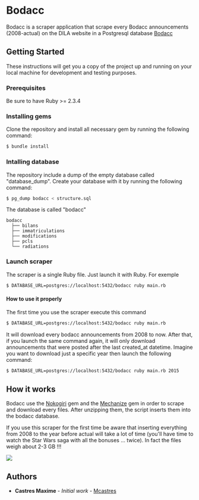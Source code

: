 # Bodacc

Bodacc is a scraper application that scrape every Bodacc announcements (2008-actual) on the DILA website in a Postgresql database [Bodacc](https://echanges.dila.gouv.fr/OPENDATA/BODACC/)

## Getting Started

These instructions will get you a copy of the project up and running on your local machine for development and testing purposes.

### Prerequisites

Be sure to have Ruby >= 2.3.4

### Installing gems

Clone the repository and install all necessary gem by running the following command:

```sh
$ bundle install
```

### Intalling database

The repository include a dump of the empty database called "database_dump". Create your database with it by running the following command:

```sh
$ pg_dump bodacc < structure.sql
```

The database is called "bodacc"

```
bodacc
  ├── bilans
  ├── immatriculations
  ├── modifications
  ├── pcls
  └── radiations
```

### Launch scraper

The scraper is a single Ruby file. Just launch it with Ruby. For exemple

```sh
$ DATABASE_URL=postgres://localhost:5432/bodacc ruby main.rb
```

#### How to use it properly

The first time you use the scraper execute this command

```sh
$ DATABASE_URL=postgres://localhost:5432/bodacc ruby main.rb
```

It will download every bodacc announcements from 2008 to now. After that, if you launch the same command again, it will only download announcements that were posted after the last created_at datetime. Imagine you want to download just a specific year then launch the following command:

```sh
$ DATABASE_URL=postgres://localhost:5432/bodacc ruby main.rb 2015
```

## How it works

Bodacc use the [Nokogiri](https://github.com/sparklemotion/nokogiri) gem and the [Mechanize](https://github.com/sparklemotion/nokogiri) gem in order to scrape and download every files. After unzipping them, the script inserts them into the bodacc database.

If you use this scraper for the first time be aware that inserting everything from 2008 to the year before actual will take a lot of time (you'll have time to watch the Star Wars saga with all the bonuses ... twice). In fact the files weigh about 2-3 GB !!!

![](https://media.giphy.com/media/l0HlBO7eyXzSZkJri/giphy.gif)

## Authors

* **Castres Maxime** - *Initial work* - [Mcastres](https://github.com/Mcastres)
